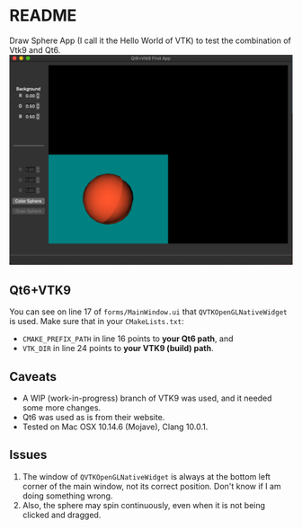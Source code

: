 # README
Draw Sphere App (I call it the Hello World of VTK) to test the combination of Vtk9 and Qt6.
![](./Qt6+Vtk9.png)

## Qt6+VTK9
You can see on line 17 of `forms/MainWindow.ui` that `QVTKOpenGLNativeWidget` is used. Make sure that in your `CMakeLists.txt`:
* `CMAKE_PREFIX_PATH` in line 16 points to **your Qt6 path**, and
* `VTK_DIR` in line 24 points to **your VTK9 (build) path**.

## Caveats
* A WIP (work-in-progress) branch of VTK9 was used, and it needed some more changes.
* Qt6 was used as is from their website.
* Tested on Mac OSX 10.14.6 (Mojave), Clang 10.0.1.

## Issues
1. The window of `QVTKOpenGLNativeWidget` is always at the bottom left corner of the main window, not its correct position. Don't know if I am doing something wrong.
2. Also, the sphere may spin continuously, even when it is not being clicked and dragged.
